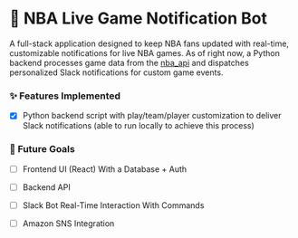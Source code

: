 # 🏀 NBA Live Game Notification Bot
A full-stack application designed to keep NBA fans updated with real-time, customizable notifications for live NBA games. As of right now, a Python backend processes game data from the [nba_api](https://github.com/swar/nba_api/tree/master) and dispatches personalized Slack notifications for custom game events.

### ✨ Features Implemented

- [x] Python backend script with play/team/player customization to deliver Slack notifications (able to run locally to achieve this process)

### 🎯 Future Goals
- [ ] Frontend UI (React) With a Database + Auth
- [ ] Backend API
- [ ] Slack Bot Real-Time Interaction With Commands
- [ ] Amazon SNS Integration

